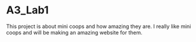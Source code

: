 # A3_Lab1
This project is about mini coops and how amazing they are. I really like mini coops and will be making an amazing website for them.
